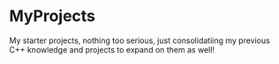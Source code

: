# MyProjects
My starter projects, nothing too serious, just consolidatiing my previous C++ knowledge and projects to expand on them as well!
